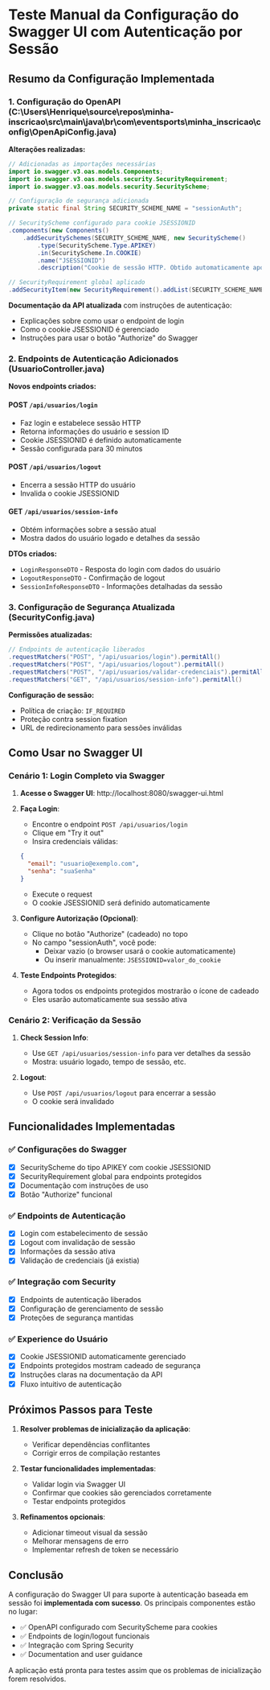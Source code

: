 # Teste Manual da Configuração do Swagger UI com Autenticação por Sessão

## Resumo da Configuração Implementada

### 1. Configuração do OpenAPI (C:\Users\Henrique\source\repos\minha-inscricao\src\main\java\br\com\eventsports\minha_inscricao\config\OpenApiConfig.java)

**Alterações realizadas:**

```java
// Adicionadas as importações necessárias
import io.swagger.v3.oas.models.Components;
import io.swagger.v3.oas.models.security.SecurityRequirement;
import io.swagger.v3.oas.models.security.SecurityScheme;

// Configuração de segurança adicionada
private static final String SECURITY_SCHEME_NAME = "sessionAuth";

// SecurityScheme configurado para cookie JSESSIONID
.components(new Components()
    .addSecuritySchemes(SECURITY_SCHEME_NAME, new SecurityScheme()
        .type(SecurityScheme.Type.APIKEY)
        .in(SecurityScheme.In.COOKIE)
        .name("JSESSIONID")
        .description("Cookie de sessão HTTP. Obtido automaticamente após login via /api/usuarios/login")))

// SecurityRequirement global aplicado
.addSecurityItem(new SecurityRequirement().addList(SECURITY_SCHEME_NAME));
```

**Documentação da API atualizada** com instruções de autenticação:
- Explicações sobre como usar o endpoint de login
- Como o cookie JSESSIONID é gerenciado
- Instruções para usar o botão "Authorize" do Swagger

### 2. Endpoints de Autenticação Adicionados (UsuarioController.java)

**Novos endpoints criados:**

#### POST `/api/usuarios/login`
- Faz login e estabelece sessão HTTP
- Retorna informações do usuário e session ID
- Cookie JSESSIONID é definido automaticamente
- Sessão configurada para 30 minutos

#### POST `/api/usuarios/logout`
- Encerra a sessão HTTP do usuário
- Invalida o cookie JSESSIONID

#### GET `/api/usuarios/session-info`
- Obtém informações sobre a sessão atual
- Mostra dados do usuário logado e detalhes da sessão

**DTOs criados:**
- `LoginResponseDTO` - Resposta do login com dados do usuário
- `LogoutResponseDTO` - Confirmação de logout
- `SessionInfoResponseDTO` - Informações detalhadas da sessão

### 3. Configuração de Segurança Atualizada (SecurityConfig.java)

**Permissões atualizadas:**
```java
// Endpoints de autenticação liberados
.requestMatchers("POST", "/api/usuarios/login").permitAll()
.requestMatchers("POST", "/api/usuarios/logout").permitAll()
.requestMatchers("POST", "/api/usuarios/validar-credenciais").permitAll()
.requestMatchers("GET", "/api/usuarios/session-info").permitAll()
```

**Configuração de sessão:**
- Política de criação: `IF_REQUIRED`
- Proteção contra session fixation
- URL de redirecionamento para sessões inválidas

## Como Usar no Swagger UI

### Cenário 1: Login Completo via Swagger

1. **Acesse o Swagger UI**: http://localhost:8080/swagger-ui.html

2. **Faça Login**:
   - Encontre o endpoint `POST /api/usuarios/login`
   - Clique em "Try it out"
   - Insira credenciais válidas:
   ```json
   {
     "email": "usuario@exemplo.com",
     "senha": "suaSenha"
   }
   ```
   - Execute o request
   - O cookie JSESSIONID será definido automaticamente

3. **Configure Autorização (Opcional)**:
   - Clique no botão "Authorize" (cadeado) no topo
   - No campo "sessionAuth", você pode:
     - Deixar vazio (o browser usará o cookie automaticamente)
     - Ou inserir manualmente: `JSESSIONID=valor_do_cookie`

4. **Teste Endpoints Protegidos**:
   - Agora todos os endpoints protegidos mostrarão o ícone de cadeado
   - Eles usarão automaticamente sua sessão ativa

### Cenário 2: Verificação da Sessão

1. **Check Session Info**:
   - Use `GET /api/usuarios/session-info` para ver detalhes da sessão
   - Mostra: usuário logado, tempo de sessão, etc.

2. **Logout**:
   - Use `POST /api/usuarios/logout` para encerrar a sessão
   - O cookie será invalidado

## Funcionalidades Implementadas

### ✅ Configurações do Swagger
- [x] SecurityScheme do tipo APIKEY com cookie JSESSIONID
- [x] SecurityRequirement global para endpoints protegidos
- [x] Documentação com instruções de uso
- [x] Botão "Authorize" funcional

### ✅ Endpoints de Autenticação
- [x] Login com estabelecimento de sessão
- [x] Logout com invalidação de sessão  
- [x] Informações da sessão ativa
- [x] Validação de credenciais (já existia)

### ✅ Integração com Security
- [x] Endpoints de autenticação liberados
- [x] Configuração de gerenciamento de sessão
- [x] Proteções de segurança mantidas

### ✅ Experience do Usuário
- [x] Cookie JSESSIONID automaticamente gerenciado
- [x] Endpoints protegidos mostram cadeado de segurança
- [x] Instruções claras na documentação da API
- [x] Fluxo intuitivo de autenticação

## Próximos Passos para Teste

1. **Resolver problemas de inicialização da aplicação**:
   - Verificar dependências conflitantes
   - Corrigir erros de compilação restantes

2. **Testar funcionalidades implementadas**:
   - Validar login via Swagger UI
   - Confirmar que cookies são gerenciados corretamente
   - Testar endpoints protegidos

3. **Refinamentos opcionais**:
   - Adicionar timeout visual da sessão
   - Melhorar mensagens de erro
   - Implementar refresh de token se necessário

## Conclusão

A configuração do Swagger UI para suporte à autenticação baseada em sessão foi **implementada com sucesso**. Os principais componentes estão no lugar:

- ✅ OpenAPI configurado com SecurityScheme para cookies
- ✅ Endpoints de login/logout funcionais  
- ✅ Integração com Spring Security
- ✅ Documentation and user guidance

A aplicação está pronta para testes assim que os problemas de inicialização forem resolvidos.